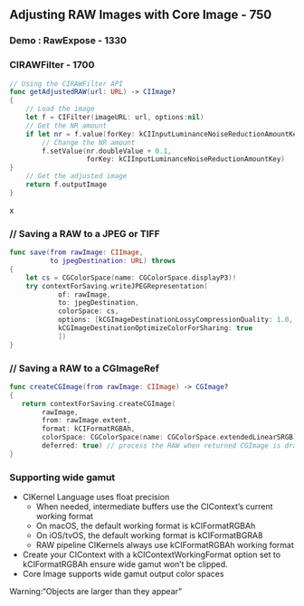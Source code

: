 ## Adjusting RAW Images with Core Image - 750


### Demo : RawExpose - 1330


### CIRAWFilter - 1700

```swift
// Using the CIRAWFilter API
func getAdjustedRAW(url: URL) -> CIImage?
{
    // Load the image
    let f = CIFilter(imageURL: url, options:nil)
    // Get the NR amount
    if let nr = f.value(forKey: kCIInputLuminanceNoiseReductionAmountKey) {
        // Change the NR amount
        f.setValue(nr.doubleValue + 0.1,
                   forKey: kCIInputLuminanceNoiseReductionAmountKey)
}
    // Get the adjusted image
    return f.outputImage
}
```

x


### // Saving a RAW to a JPEG or TIFF

```swift
func save(from rawImage: CIImage,
          to jpegDestination: URL) throws
{
    let cs = CGColorSpace(name: CGColorSpace.displayP3)!
    try contextForSaving.writeJPEGRepresentation(
            of: rawImage,
            to: jpegDestination,
            colorSpace: cs,
            options: [kCGImageDestinationLossyCompressionQuality: 1.0,
            kCGImageDestinationOptimizeColorForSharing: true
            ])
}

```


### // Saving a RAW to a CGImageRef

```swift
func createCGImage(from rawImage: CIImage) -> CGImage?
{
   return contextForSaving.createCGImage(
        rawImage,
        from: rawImage.extent,
        format: kCIFormatRGBAh,
        colorSpace: CGColorSpace(name: CGColorSpace.extendedLinearSRGB),
        deferred: true) // process the RAW when returned CGImage is drawn
}
```



### Supporting wide gamut

* CIKernel Language uses float precision
  * When needed, intermediate buffers use the CIContext’s current working format
  * On macOS, the default working format is kCIFormatRGBAh
  * On iOS/tvOS, the default working format is kCIFormatBGRA8
  * RAW pipeline CIKernels always use kCIFormatRGBAh working format
* Create your CIContext with a kCIContextWorkingFormat option  set to kCIFormatRGBAh ensure wide gamut won’t be clipped.
* Core Image supports wide gamut output color spaces

Warning:“Objects are larger than they appear”
